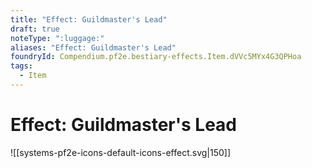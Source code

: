 ```yaml
---
title: "Effect: Guildmaster's Lead"
draft: true
noteType: ":luggage:"
aliases: "Effect: Guildmaster's Lead"
foundryId: Compendium.pf2e.bestiary-effects.Item.dVVc5MYx4G3QPHoa
tags:
  - Item
---
```


# Effect: Guildmaster's Lead
![[systems-pf2e-icons-default-icons-effect.svg|150]]
